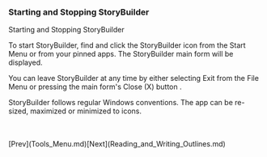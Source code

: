 ### Starting and Stopping StoryBuilder ###
Starting and Stopping StoryBuilder <br/>

To start StoryBuilder, find and click the StoryBuilder icon from the Start Menu or from your pinned apps. The StoryBuilder main form will be displayed. <br/>

You can leave StoryBuilder at any time by either selecting Exit from the File Menu or pressing the main form's Close (X) button .  <br/>

StoryBuilder follows regular Windows conventions.  The app can be re-sized, maximized or minimized to icons.   <br/>

 <br/>
 <br/>
[Prev](Tools_Menu.md)[Next](Reading_and_Writing_Outlines.md) <br/>
